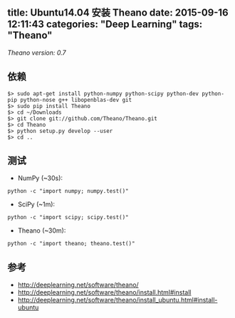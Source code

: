 title: Ubuntu14.04 安装 Theano
date: 2015-09-16 12:11:43
categories: "Deep Learning"
tags: "Theano"
---
*Theano version: 0.7*
## 依赖
```
$> sudo apt-get install python-numpy python-scipy python-dev python-pip python-nose g++ libopenblas-dev git
$> sudo pip install Theano
$> cd ~/Downloads
$> git clone git://github.com/Theano/Theano.git
$> cd Theano
$> python setup.py develop --user
$> cd ..
```

## 测试
- NumPy (~30s):
```
python -c "import numpy; numpy.test()"
```
- SciPy (~1m):
```
python -c "import scipy; scipy.test()"
```
- Theano (~30m):
```
python -c "import theano; theano.test()"
```

## 参考
- http://deeplearning.net/software/theano/
- http://deeplearning.net/software/theano/install.html#install
- http://deeplearning.net/software/theano/install_ubuntu.html#install-ubuntu
